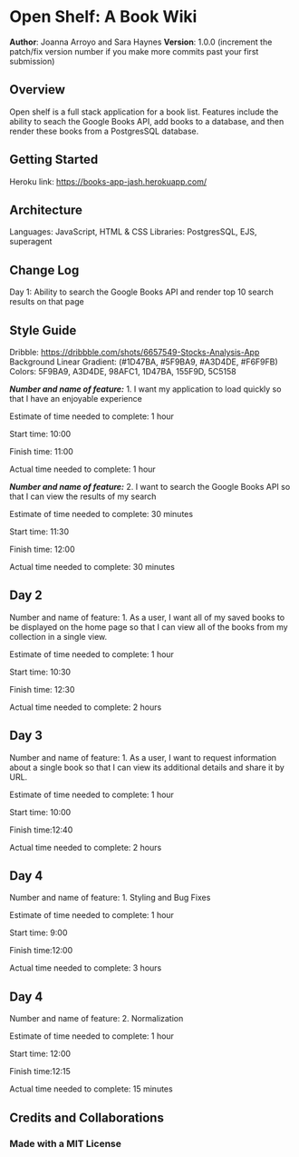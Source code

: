 # Open Shelf: A Book Wiki

**Author**: Joanna Arroyo and Sara Haynes
**Version**: 1.0.0 (increment the patch/fix version number if you make more commits past your first submission)

## Overview
Open shelf is a full stack application for a book list. Features include the ability to seach the Google Books API, add books to a database, and then render these books from a PostgresSQL database. 

## Getting Started
Heroku link: https://books-app-jash.herokuapp.com/

## Architecture
Languages: JavaScript, HTML & CSS
Libraries: PostgresSQL, EJS, superagent

## Change Log

Day 1:
Ability to search the Google Books API and render top 10 search results on that page

## Style Guide
Dribble: https://dribbble.com/shots/6657549-Stocks-Analysis-App  
Background Linear Gradient: (#1D47BA, #5F9BA9, #A3D4DE, #F6F9FB)  
Colors: 5F9BA9, A3D4DE, 98AFC1, 1D47BA, 155F9D, 5C5158  


***Number and name of feature:*** 1. I want my application to load quickly so that I have an enjoyable experience

Estimate of time needed to complete: 1 hour

Start time: 10:00

Finish time: 11:00

Actual time needed to complete: 1 hour  

***Number and name of feature:*** 2. I want to search the Google Books API so that I can view the results of my search

Estimate of time needed to complete: 30 minutes

Start time: 11:30

Finish time: 12:00

Actual time needed to complete: 30 minutes  

## Day 2
Number and name of feature: 1. As a user, I want all of my saved books to be displayed on the home page so that I can view all of the books from my collection in a single view.  

Estimate of time needed to complete: 1 hour

Start time: 10:30

Finish time: 12:30

Actual time needed to complete: 2 hours  


## Day 3
Number and name of feature: 1. As a user, I want to request information about a single book so that I can view its additional details and share it by URL.  

Estimate of time needed to complete: 1 hour

Start time: 10:00

Finish time:12:40

Actual time needed to complete: 2 hours  

## Day 4
Number and name of feature: 1. Styling and Bug Fixes

Estimate of time needed to complete: 1 hour

Start time: 9:00

Finish time:12:00

Actual time needed to complete: 3 hours  

## Day 4
Number and name of feature: 2. Normalization

Estimate of time needed to complete: 1 hour

Start time: 12:00

Finish time:12:15

Actual time needed to complete: 15 minutes



## Credits and Collaborations

### Made with a MIT License

